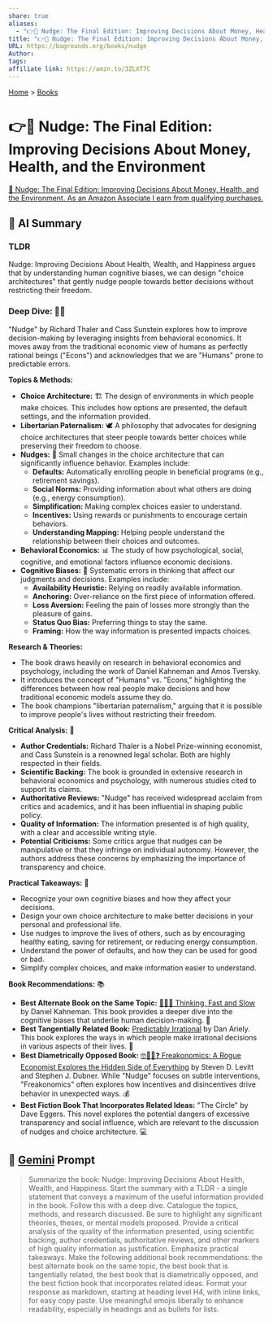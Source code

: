 ```yaml
---
share: true
aliases:
  - "👉🤏 Nudge: The Final Edition: Improving Decisions About Money, Health, and the Environment"
title: "👉🤏 Nudge: The Final Edition: Improving Decisions About Money, Health, and the Environment"
URL: https://bagrounds.org/books/nudge
Author: 
tags: 
affiliate link: https://amzn.to/3ZLXT7C
---
```

[Home](../index.md) > [Books](./index.md)  
# 👉🤏 Nudge: The Final Edition: Improving Decisions About Money, Health, and the Environment  
[🛒 Nudge: The Final Edition: Improving Decisions About Money, Health, and the Environment. As an Amazon Associate I earn from qualifying purchases.](https://amzn.to/3ZLXT7C)  
  
## 🤖 AI Summary  
### TLDR  
Nudge: Improving Decisions About Health, Wealth, and Happiness argues that by understanding human cognitive biases, we can design "choice architectures" that gently nudge people towards better decisions without restricting their freedom.  
  
### Deep Dive: 🧠💡  
"Nudge" by Richard Thaler and Cass Sunstein explores how to improve decision-making by leveraging insights from behavioral economics. It moves away from the traditional economic view of humans as perfectly rational beings ("Econs") and acknowledges that we are "Humans" prone to predictable errors.  
  
**Topics & Methods:**  
* **Choice Architecture:** 🏗️ The design of environments in which people make choices. This includes how options are presented, the default settings, and the information provided.  
* **Libertarian Paternalism:** 🕊️ A philosophy that advocates for designing choice architectures that steer people towards better choices while preserving their freedom to choose.  
* **Nudges:** 🤏 Small changes in the choice architecture that can significantly influence behavior. Examples include:  
    * **Defaults:** Automatically enrolling people in beneficial programs (e.g., retirement savings).  
    * **Social Norms:** Providing information about what others are doing (e.g., energy consumption).  
    * **Simplification:** Making complex choices easier to understand.  
    * **Incentives:** Using rewards or punishments to encourage certain behaviors.  
    * **Understanding Mapping:** Helping people understand the relationship between their choices and outcomes.  
* **Behavioral Economics:** 📊 The study of how psychological, social, cognitive, and emotional factors influence economic decisions.  
* **Cognitive Biases:** 🤯 Systematic errors in thinking that affect our judgments and decisions. Examples include:  
    * **Availability Heuristic:** Relying on readily available information.  
    * **Anchoring:** Over-reliance on the first piece of information offered.  
    * **Loss Aversion:** Feeling the pain of losses more strongly than the pleasure of gains.  
    * **Status Quo Bias:** Preferring things to stay the same.  
    * **Framing:** How the way information is presented impacts choices.  
  
**Research & Theories:**  
* The book draws heavily on research in behavioral economics and psychology, including the work of Daniel Kahneman and Amos Tversky.  
* It introduces the concept of "Humans" vs. "Econs," highlighting the differences between how real people make decisions and how traditional economic models assume they do.  
* The book champions "libertarian paternalism," arguing that it is possible to improve people's lives without restricting their freedom.  
  
**Critical Analysis:** 🧐  
* **Author Credentials:** Richard Thaler is a Nobel Prize-winning economist, and Cass Sunstein is a renowned legal scholar. Both are highly respected in their fields.  
* **Scientific Backing:** The book is grounded in extensive research in behavioral economics and psychology, with numerous studies cited to support its claims.  
* **Authoritative Reviews:** "Nudge" has received widespread acclaim from critics and academics, and it has been influential in shaping public policy.  
* **Quality of Information:** The information presented is of high quality, with a clear and accessible writing style.  
* **Potential Criticisms:** Some critics argue that nudges can be manipulative or that they infringe on individual autonomy. However, the authors address these concerns by emphasizing the importance of transparency and choice.  
  
**Practical Takeaways:** 🚀  
* Recognize your own cognitive biases and how they affect your decisions.  
* Design your own choice architecture to make better decisions in your personal and professional life.  
* Use nudges to improve the lives of others, such as by encouraging healthy eating, saving for retirement, or reducing energy consumption.  
* Understand the power of defaults, and how they can be used for good or bad.  
* Simplify complex choices, and make information easier to understand.  
  
**Book Recommendations:** 📚  
* **Best Alternate Book on the Same Topic:** [🤔🐇🐢 Thinking, Fast and Slow](./thinking-fast-and-slow.md) by Daniel Kahneman. This book provides a deeper dive into the cognitive biases that underlie human decision-making. 🧠  
* **Best Tangentially Related Book:** [Predictably Irrational](./predictably-irrational.md) by Dan Ariely. This book explores the ways in which people make irrational decisions in various aspects of their lives. 🤯  
* **Best Diametrically Opposed Book:** [🤓🕵️‍♂️❓ Freakonomics: A Rogue Economist Explores the Hidden Side of Everything](./freakonomics.md) by Steven D. Levitt and Stephen J. Dubner. While "Nudge" focuses on subtle interventions, "Freakonomics" often explores how incentives and disincentives drive behavior in unexpected ways. 💰  
* **Best Fiction Book That Incorporates Related Ideas:** "The Circle" by Dave Eggers. This novel explores the potential dangers of excessive transparency and social influence, which are relevant to the discussion of nudges and choice architecture. 💻  
  
## 💬 [Gemini](https://gemini.google.com) Prompt  
> Summarize the book: Nudge: Improving Decisions About Health, Wealth, and Happiness. Start the summary with a TLDR - a single statement that conveys a maximum of the useful information provided in the book. Follow this with a deep dive. Catalogue the topics, methods, and research discussed. Be sure to highlight any significant theories, theses, or mental models proposed. Provide a critical analysis of the quality of the information presented, using scientific backing, author credentials, authoritative reviews, and other markers of high quality information as justification. Emphasize practical takeaways. Make the following additional book recommendations: the best alternate book on the same topic, the best book that is tangentially related, the best book that is diametrically opposed, and the best fiction book that incorporates related ideas. Format your response as markdown, starting at heading level H4, with inline links, for easy copy paste. Use meaningful emojis liberally to enhance readability, especially in headings and as bullets for lists.